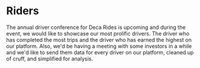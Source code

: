 # Riders
The annual driver conference for Deca Rides is upcoming and during the event, we would like to showcase our most prolific drivers. The driver who has completed the most trips and the driver who has earned the highest on our platform.  Also, we'd be having a meeting with some investors in a while and we'd like to send them data for every driver on our platform, cleaned up of cruff, and simplified for analysis.
